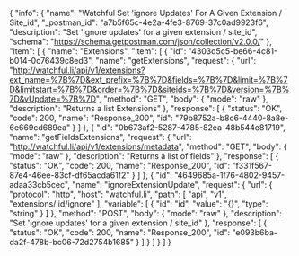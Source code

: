 {
  "info": {
    "name": "Watchful Set 'ignore Updates' For A Given Extension / Site_id",
    "_postman_id": "a7b5f65c-4e2a-4fe3-8769-37c0ad9923f6",
    "description": "Set 'ignore updates' for a given extension / site_id",
    "schema": "https://schema.getpostman.com/json/collection/v2.0.0/"
  },
  "item": [
    {
      "name": "Extensions",
      "item": [
        {
          "id": "4303d5c5-be66-4c81-b014-0c76439c8ed3",
          "name": "getExtensions",
          "request": {
            "url": "http://watchful.li/api/v1/extensions?ext_name=%7B%7D&ext_prefix=%7B%7D&fields=%7B%7D&limit=%7B%7D&limitstart=%7B%7D&order=%7B%7D&siteids=%7B%7D&version=%7B%7D&vUpdate=%7B%7D",
            "method": "GET",
            "body": {
              "mode": "raw"
            },
            "description": "Returns a list Extensions"
          },
          "response": [
            {
              "status": "OK",
              "code": 200,
              "name": "Response_200",
              "id": "79b8752a-b8c6-4440-8a8e-6e669cd689ea"
            }
          ]
        },
        {
          "id": "0b673af2-5287-4785-82ea-48b544e81719",
          "name": "getFieldsExtensions",
          "request": {
            "url": "http://watchful.li/api/v1/extensions/metadata",
            "method": "GET",
            "body": {
              "mode": "raw"
            },
            "description": "Returns a list of fields"
          },
          "response": [
            {
              "status": "OK",
              "code": 200,
              "name": "Response_200",
              "id": "f331f567-87e4-46ee-83cf-df65acda61f2"
            }
          ]
        },
        {
          "id": "4649685a-1f76-4802-9457-adaa33cb5cec",
          "name": "ignoreExtensionUpdate",
          "request": {
            "url": {
              "protocol": "http",
              "host": "watchful.li",
              "path": [
                "api",
                "v1",
                "extensions/:id/ignore"
              ],
              "variable": [
                {
                  "id": "id",
                  "value": "{}",
                  "type": "string"
                }
              ]
            },
            "method": "POST",
            "body": {
              "mode": "raw"
            },
            "description": "Set 'ignore updates' for a given extension / site_id"
          },
          "response": [
            {
              "status": "OK",
              "code": 200,
              "name": "Response_200",
              "id": "e093b6ba-da2f-478b-bc06-72d2754b1685"
            }
          ]
        }
      ]
    }
  ]
}